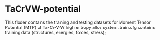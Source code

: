 # TaCrVW-potential
This floder contains the training and testing datasets for Moment Tensor Potential (MTP) of Ta-Cr-V-W high entropy alloy system. 
train.cfg contains training data (structures, energies, forces, stress);
